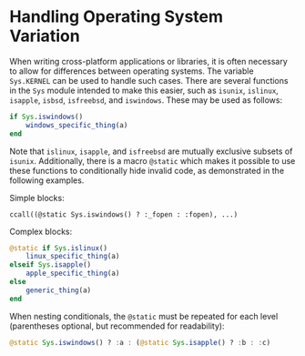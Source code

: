 # Handling Operating System Variation

When writing cross-platform applications or libraries, it is often necessary to allow for differences between operating systems. The variable `Sys.KERNEL` can be used to handle such cases. There are several functions in the `Sys` module intended to make this easier, such as `isunix`, `islinux`, `isapple`, `isbsd`, `isfreebsd`, and `iswindows`. These may be used as follows:

```julia
if Sys.iswindows()
    windows_specific_thing(a)
end
```

Note that `islinux`, `isapple`, and `isfreebsd` are mutually exclusive subsets of `isunix`. Additionally, there is a macro `@static` which makes it possible to use these functions to conditionally hide invalid code, as demonstrated in the following examples.

Simple blocks:

```
ccall((@static Sys.iswindows() ? :_fopen : :fopen), ...)
```

Complex blocks:

```julia
@static if Sys.islinux()
    linux_specific_thing(a)
elseif Sys.isapple()
    apple_specific_thing(a)
else
    generic_thing(a)
end
```

When nesting conditionals, the `@static` must be repeated for each level (parentheses optional, but recommended for readability):

```julia
@static Sys.iswindows() ? :a : (@static Sys.isapple() ? :b : :c)
```
